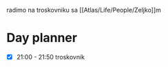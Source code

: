radimo na troskovniku sa [[Atlas/Life/People/Zeljko]]m
# Day planner

- [x] 21:00 - 21:50 troskovnik
